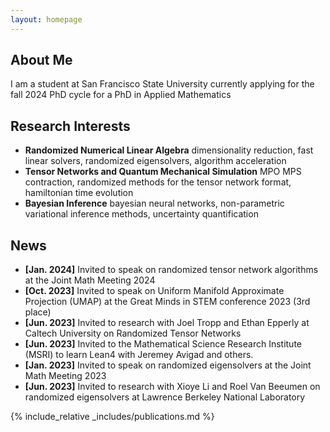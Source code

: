 ```yaml
---
layout: homepage
---
```


## About Me

I am a student at San Francisco State University currently applying for the fall 2024 PhD cycle for a PhD in Applied Mathematics

## Research Interests

- **Randomized Numerical Linear Algebra** dimensionality reduction, fast linear solvers, randomized eigensolvers, algorithm acceleration
- **Tensor Networks and Quantum Mechanical Simulation** MPO MPS contraction, randomized methods for the tensor network format, hamiltonian time evolution 
- **Bayesian Inference** bayesian neural networks, non-parametric variational inference methods, uncertainty quantification


## News

- **[Jan. 2024]** Invited to speak on randomized tensor network algorithms at the Joint Math Meeting 2024
- **[Oct. 2023]** Invited to speak on Uniform Manifold Approximate Projection (UMAP) at the Great Minds in STEM conference 2023 (3rd place)
- **[Jun. 2023]** Invited to research with Joel Tropp and Ethan Epperly at Caltech University on Randomized Tensor Networks
- **[Jun. 2023]** Invited to the Mathematical Science Research Institute (MSRI) to learn Lean4 with Jeremey Avigad and others. 
- **[Jan. 2023]** Invited to speak on randomized eigensolvers at the Joint Math Meeting 2023
- **[Jun. 2023]** Invited to research with Xioye Li and Roel Van Beeumen on randomized eigensolvers at Lawrence Berkeley National Laboratory

{% include_relative _includes/publications.md %}

<!-- {% include_relative _includes/services.md %} -->
